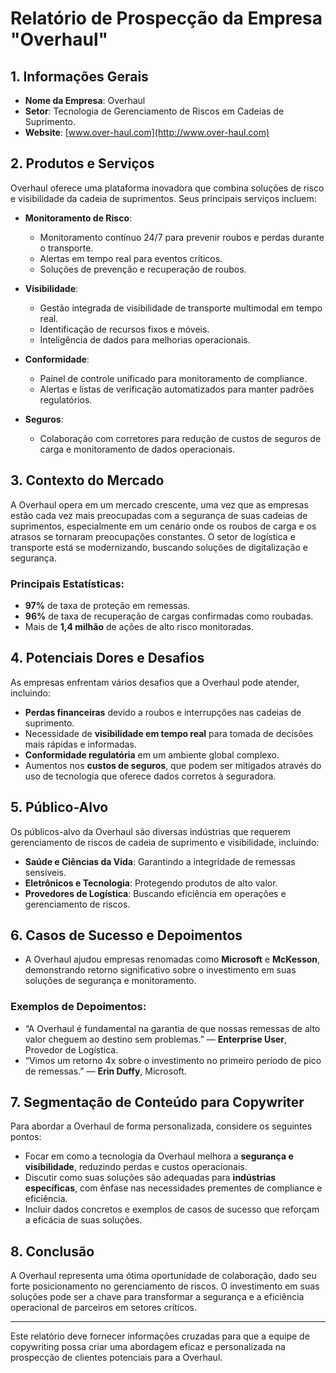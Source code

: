 # Relatório de Prospecção da Empresa "Overhaul"

## 1. Informações Gerais
- **Nome da Empresa**: Overhaul
- **Setor**: Tecnologia de Gerenciamento de Riscos em Cadeias de Suprimento.
- **Website**: [www.over-haul.com](http://www.over-haul.com)

## 2. Produtos e Serviços
Overhaul oferece uma plataforma inovadora que combina soluções de risco e visibilidade da cadeia de suprimentos. Seus principais serviços incluem:

- **Monitoramento de Risco**: 
  - Monitoramento contínuo 24/7 para prevenir roubos e perdas durante o transporte.
  - Alertas em tempo real para eventos críticos.
  - Soluções de prevenção e recuperação de roubos.
  
- **Visibilidade**:
  - Gestão integrada de visibilidade de transporte multimodal em tempo real.
  - Identificação de recursos fixos e móveis.
  - Inteligência de dados para melhorias operacionais.

- **Conformidade**:
  - Painel de controle unificado para monitoramento de compliance.
  - Alertas e listas de verificação automatizados para manter padrões regulatórios.

- **Seguros**:
  - Colaboração com corretores para redução de custos de seguros de carga e monitoramento de dados operacionais.

## 3. Contexto do Mercado
A Overhaul opera em um mercado crescente, uma vez que as empresas estão cada vez mais preocupadas com a segurança de suas cadeias de suprimentos, especialmente em um cenário onde os roubos de carga e os atrasos se tornaram preocupações constantes. O setor de logística e transporte está se modernizando, buscando soluções de digitalização e segurança.

### Principais Estatísticas:
- **97%** de taxa de proteção em remessas.
- **96%** de taxa de recuperação de cargas confirmadas como roubadas.
- Mais de **1,4 milhão** de ações de alto risco monitoradas.

## 4. Potenciais Dores e Desafios
As empresas enfrentam vários desafios que a Overhaul pode atender, incluindo:

- **Perdas financeiras** devido a roubos e interrupções nas cadeias de suprimento.
- Necessidade de **visibilidade em tempo real** para tomada de decisões mais rápidas e informadas.
- **Conformidade regulatória** em um ambiente global complexo.
- Aumentos nos **custos de seguros**, que podem ser mitigados através do uso de tecnologia que oferece dados corretos à seguradora.

## 5. Público-Alvo
Os públicos-alvo da Overhaul são diversas indústrias que requerem gerenciamento de riscos de cadeia de suprimento e visibilidade, incluindo:

- **Saúde e Ciências da Vida**: Garantindo a integridade de remessas sensíveis.
- **Eletrônicos e Tecnologia**: Protegendo produtos de alto valor.
- **Provedores de Logística**: Buscando eficiência em operações e gerenciamento de riscos.

## 6. Casos de Sucesso e Depoimentos
- A Overhaul ajudou empresas renomadas como **Microsoft** e **McKesson**, demonstrando retorno significativo sobre o investimento em suas soluções de segurança e monitoramento.

### Exemplos de Depoimentos:
- “A Overhaul é fundamental na garantia de que nossas remessas de alto valor cheguem ao destino sem problemas.” — **Enterprise User**, Provedor de Logística.
- “Vimos um retorno 4x sobre o investimento no primeiro período de pico de remessas.” — **Erin Duffy**, Microsoft.

## 7. Segmentação de Conteúdo para Copywriter
Para abordar a Overhaul de forma personalizada, considere os seguintes pontos:
- Focar em como a tecnologia da Overhaul melhora a **segurança e visibilidade**, reduzindo perdas e custos operacionais.
- Discutir como suas soluções são adequadas para **indústrias específicas**, com ênfase nas necessidades prementes de compliance e eficiência.
- Incluir dados concretos e exemplos de casos de sucesso que reforçam a eficácia de suas soluções.

## 8. Conclusão
A Overhaul representa uma ótima oportunidade de colaboração, dado seu forte posicionamento no gerenciamento de riscos. O investimento em suas soluções pode ser a chave para transformar a segurança e a eficiência operacional de parceiros em setores críticos.

---

Este relatório deve fornecer informações cruzadas para que a equipe de copywriting possa criar uma abordagem eficaz e personalizada na prospecção de clientes potenciais para a Overhaul.